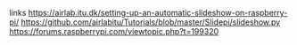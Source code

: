 links
https://airlab.itu.dk/setting-up-an-automatic-slideshow-on-raspberry-pi/
https://github.com/airlabitu/Tutorials/blob/master/Slidepi/slideshow.py
https://forums.raspberrypi.com/viewtopic.php?t=199320
